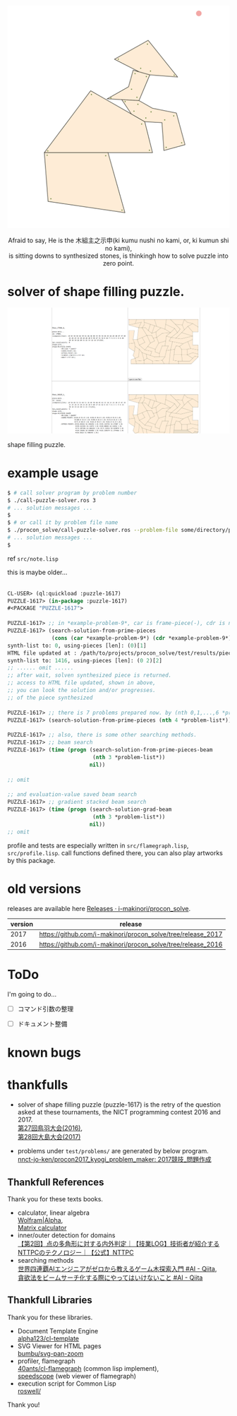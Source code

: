 
<center>

![木組主之示申(ki kumu nushi no kami, or, ki kumun shi no kami)](./0kikunumushinokami.svg)

Afraid to say, He is the 木組主之示申(ki kumu nushi no kami, or, ki kumun shi no kami),  
is sitting downs to synthesized stones, is thinkingh how to solve puzzle into zero point.

<!--
```lisp
> ;; at the commit of 2fbb752, and spent the times day and night.
> (write-piece-list-as-html
              (list (nth 42
                         (all-synthesizeable-patterns-of-piece-to-piece
                          (nth 2
                               (all-synthesizeable-patterns-of-piece-to-piece
                                (nth 5 *example-problem-9*)
                                (nth 3 *example-problem-9*)))
                          (nth 49
                               (all-synthesizeable-patterns-of-piece-to-piece
                                (nth 1 *example-problem-10*)
                                (nth 1 (all-synthesizeable-patterns-of-piece-to-piece (nth 9 *example-problem-10*) (nth 8 *example-problem-10*)))))))))
```
-->

</center>

# solver of shape filling puzzle.

![shape_filling_image](./documents/screenshot.png)



shape filling puzzle.


# example usage

```sh
$ # call solver program by problem number
$ ./call-puzzle-solver.ros 3 
# ... solution messages ...
$ 
$ # or call it by problem file name
$ ./procon_solve/call-puzzle-solver.ros --problem-file some/directory/problems/puzzle_XX.txt
# ... solution messages ...
$ 
```
<!--
todo: not by number, by problem file name.
-->

ref `src/note.lisp`

this is maybe older...

```lisp

CL-USER> (ql:quickload :puzzle-1617)
PUZZLE-1617> (in-package :puzzle-1617)
#<PACKAGE "PUZZLE-1617">

PUZZLE-1617> ;; in *example-problem-9*, car is frame-piece(-), cdr is noneframe-piece(+)
PUZZLE-1617> (search-solution-from-prime-pieces
              (cons (car *example-problem-9*) (cdr *example-problem-9*)))
synth-list to: 0, using-pieces [len]: (0)[1]
HTML file updated at : /path/to/projects/procon_solve/test/results/piece-list.html 
synth-list to: 1416, using-pieces [len]: (0 2)[2]
;; ...... omit ......
;; after wait, solven synthesized piece is returned.
;; access to HTML file updated, shown in above, 
;; you can look the solution and/or progresses. 
;; of the piece synthesized

PUZZLE-1617> ;; there is 7 problems prepared now. by (nth 0,1,...,6 *problem-list*), e.x.
PUZZLE-1617> (search-solution-from-prime-pieces (nth 4 *problem-list*))

PUZZLE-1617> ;; also, there is some other searching methods.
PUZZLE-1617> ;; beam search
PUZZLE-1617> (time (progn (search-solution-from-prime-pieces-beam
                           (nth 3 *problem-list*))
                          nil))

;; omit

;; and evaluation-value saved beam search 
PUZZLE-1617> ;; gradient stacked beam search
PUZZLE-1617> (time (progn (search-solution-grad-beam
                           (nth 3 *problem-list*))
                          nil))
;; omit

```

profile and tests are especially written in `src/flamegraph.lisp`, `src/profile.lisp`.
call functions defined there, you can also play artworks by this package.




# old versions

releases are available here [Releases · i-makinori/procon_solve](https://github.com/i-makinori/procon_solve/releases/).

| version | release                                                      |
|---------|--------------------------------------------------------------|
| 2017    | https://github.com/i-makinori/procon_solve/tree/release_2017 |
| 2016    | https://github.com/i-makinori/procon_solve/tree/release_2016 |


# ToDo

I'm going to do...

- [ ] コマンド引数の整理
- [ ] ドキュメント整備


# known bugs



# thankfulls 

- solver of shape filling puzzle (puzzle-1617) is the retry of the question asked at these tournaments, the NICT programming contest 2016 and 2017.  
  [第27回鳥羽大会(2016)](https://www.procon.gr.jp/?page_id=59141),  
  [第28回大島大会(2017)](https://www.procon.gr.jp/?page_id=59121)  

- problems under `test/problems/` are generated by below program.  
  [nnct-jo-ken/procon2017_kyogi_problem_maker: 2017競技_問題作成](https://github.com/nnct-jo-ken/procon2017_kyogi_problem_maker/)


## Thankfull References

Thank you for these texts books.

- calculator, linear algebra  
  [Wolfram|Alpha](https://www.wolframalpha.com/),  
  [Matrix calculator](https://matrixcalc.org/)  
- inner/outer detection for domains  
  [【第2回】点の多角形に対する内外判定｜【技業LOG】技術者が紹介するNTTPCのテクノロジー｜【公式】NTTPC](https://www.nttpc.co.jp/technology/number_algorithm.html)
- searching methods  
  [世界四連覇AIエンジニアがゼロから教えるゲーム木探索入門 #AI - Qiita](https://qiita.com/thun-c/items/058743a25c37c87b8aa4),  
  [貪欲法をビームサーチ化する際にやってはいけないこと #AI - Qiita](https://qiita.com/thun-c/items/15c4b73d288098a6e6cd)  


## Thankfull Libraries

Thank you for these libraries.

- Document Template Engine  
  [alpha123/cl-template](https://github.com/alpha123/cl-template/)
- SVG Viewer for HTML pages  
  [bumbu/svg-pan-zoom](https://github.com/bumbu/svg-pan-zoom)
- profiler, flamegraph  
  [40ants/cl-flamegraph](https://github.com/40ants/cl-flamegraph) (common lisp implement),  
  [speedscope](https://www.speedscope.app/) (web viewer of flamegraph)  
- execution script for Common Lisp  
  [roswell/](https://github.com/roswell/roswell)

Thank you!
